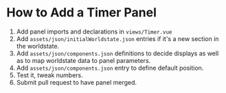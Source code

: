 # How to Add a Timer Panel

1. Add panel imports and declarations in `views/Timer.vue`
2. Add `assets/json/initialWorldstate.json` entries if it's a new section in the worldstate.
3. Add `assets/json/components.json` definitions to decide displays as well as to map worldstate data to panel parameters.
4. Add `assets/json/components.json` entry to define default position.
5. Test it, tweak numbers.
6. Submit pull request to have panel merged.
